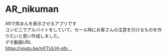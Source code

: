 # AR_nikuman
ARで肉まんを表示させるアプリです<br>
コンビニでアルバイトをしていて、セール時にお客さんの注意を引けるものを作りたいと思い作成しました。<br>
デモ動画URL　<br>
https://youtu.be/mFTULHl-qfo　<br>
